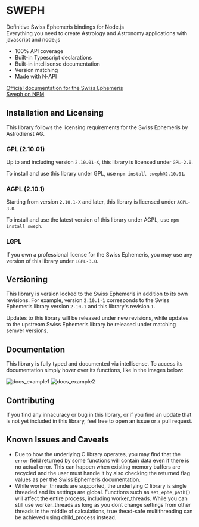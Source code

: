 # SWEPH

Definitive Swiss Ephemeris bindings for Node.js  
Everything you need to create Astrology and Astronomy applications with javascript and node.js

* 100% API coverage
* Built-in Typescript declarations
* Built-in intellisense documentation
* Version matching
* Made with N-API

[Official documentation for the Swiss Ephemeris](https://www.astro.com/swisseph/swephprg.htm)  
[Sweph on NPM](http://npm.com/package/sweph)

## Installation and Licensing

This library follows the licensing requirements for the Swiss Ephemeris by Astrodienst AG.

### GPL (2.10.01)

Up to and including version `2.10.01-X`, this library is licensed under `GPL-2.0`.

To install and use this library under GPL, use `npm install sweph@2.10.01`.

### AGPL (2.10.1)

Starting from version `2.10.1-X` and later, this library is licensed under `AGPL-3.0`.

To install and use the latest version of this library under AGPL, use `npm install sweph`.

### LGPL

If you own a professional license for the Swiss Ephemeris, you may use any version of this library under `LGPL-3.0`.

## Versioning

This library is version locked to the Swiss Ephemeris in addition to its own revisions. For example, version `2.10.1-1` corresponds to the Swiss Ephemeris library version `2.10.1` and this library's revision `1`.

Updates to this library will be released under new revisions, while updates to the upstream Swiss Ephemeris library be released under matching semver versions.

## Documentation

This library is fully typed and documented via intellisense. To access its documentation simply hover over its functions, like in the images below:

![docs_example1](docs_example1.jpg)
![docs_example2](docs_example2.jpg)

## Contributing

If you find any innacuracy or bug in this library, or if you find an update that is not yet included in this library, feel free to open an issue or a pull request.

## Known Issues and Caveats

* Due to how the underlying C library operates, you may find that the `error` field returned by some functions will contain data even if there is no actual error. This can happen when existing memory buffers are recycled and the user must handle it by also checking the returned flag values as per the Swiss Ephemeris documentation.
* While worker_threads are supported, the underlying C library is single threaded and its settings are global. Functions such as `set_ephe_path()` will affect the entire process, including worker_threads. While you can still use worker_threads as long as you dont change settings from other threads in the middle of calculations, true thead-safe multithreading can be achieved using child_process instead.
